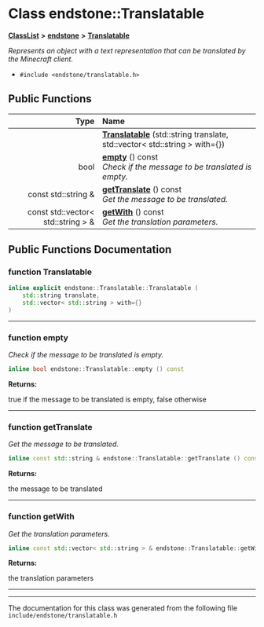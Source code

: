 

# Class endstone::Translatable



[**ClassList**](annotated.md) **>** [**endstone**](namespaceendstone.md) **>** [**Translatable**](classendstone_1_1Translatable.md)



_Represents an object with a text representation that can be translated by the Minecraft client._ 

* `#include <endstone/translatable.h>`





































## Public Functions

| Type | Name |
| ---: | :--- |
|   | [**Translatable**](#function-translatable) (std::string translate, std::vector&lt; std::string &gt; with={}) <br> |
|  bool | [**empty**](#function-empty) () const<br>_Check if the message to be translated is empty._  |
|  const std::string & | [**getTranslate**](#function-gettranslate) () const<br>_Get the message to be translated._  |
|  const std::vector&lt; std::string &gt; & | [**getWith**](#function-getwith) () const<br>_Get the translation parameters._  |




























## Public Functions Documentation




### function Translatable 

```C++
inline explicit endstone::Translatable::Translatable (
    std::string translate,
    std::vector< std::string > with={}
) 
```




<hr>



### function empty 

_Check if the message to be translated is empty._ 
```C++
inline bool endstone::Translatable::empty () const
```





**Returns:**

true if the message to be translated is empty, false otherwise 





        

<hr>



### function getTranslate 

_Get the message to be translated._ 
```C++
inline const std::string & endstone::Translatable::getTranslate () const
```





**Returns:**

the message to be translated 





        

<hr>



### function getWith 

_Get the translation parameters._ 
```C++
inline const std::vector< std::string > & endstone::Translatable::getWith () const
```





**Returns:**

the translation parameters 





        

<hr>

------------------------------
The documentation for this class was generated from the following file `include/endstone/translatable.h`

